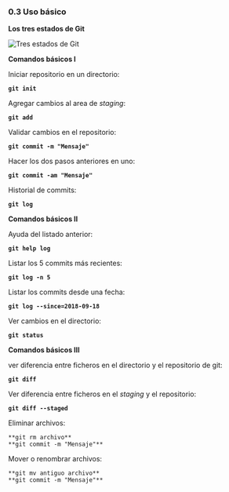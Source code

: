 ### 0.3 Uso básico

**Los tres estados de Git**

![Tres estados de Git](https://git-scm.com/figures/18333fig0106-tn.png)

**Comandos básicos I**

Iniciar repositorio en un directorio:

**`git init`**

Agregar cambios al area de *staging*:

**`git add`**

Validar cambios en el repositorio:

**`git commit -m "Mensaje"`**

Hacer los dos pasos anteriores en uno:

**`git commit -am "Mensaje"`**

Historial de commits:

**`git log`**

**Comandos básicos II**

Ayuda del listado anterior:

**`git help log`**

Listar los 5 commits más recientes:

**`git log -n 5`**

Listar los commits desde una fecha:

**`git log --since=2018-09-18`**

Ver cambios en el directorio:

**`git status`**

**Comandos básicos III**

ver diferencia entre ficheros en el directorio y el repositorio de git:

**`git diff`**

Ver diferencia entre ficheros en el *staging* y el repositorio:

**`git diff --staged`**

Eliminar archivos:

~~~
**git rm archivo**
**git commit -m "Mensaje"**
~~~

Mover o renombrar archivos:

~~~
**git mv antiguo archivo**
**git commit -m "Mensaje"**
~~~